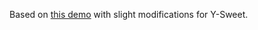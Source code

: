Based on [this demo](https://github.com/tldraw/tldraw-yjs-example) with slight modifications for Y-Sweet.
